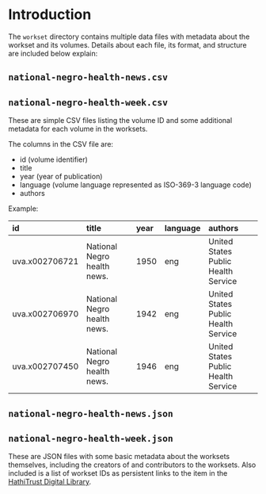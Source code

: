 # Introduction
The `workset` directory contains multiple data files with metadata about the workset and its volumes. Details about each file, its format, and structure are included below
explain:

## `national-negro-health-news.csv`
## `national-negro-health-week.csv`

These are simple CSV files listing the volume ID and some additional metadata for each volume in the worksets.

The columns in the CSV file are:

- id (volume identifier)
- title 
- year (year of publication)
- language (volume language represented as ISO-369-3 language code) 
- authors

Example:

| id | title | year | language | authors |
|:---|:---   |:---  |:---      |:---     |
| uva.x002706721 | National Negro health news. | 1950 | eng | United States Public Health Service |
| uva.x002706970 | National Negro health news. | 1942 | eng | United States Public Health Service |
| uva.x002707450 | National Negro health news. | 1946 | eng | United States Public Health Service |


## `national-negro-health-news.json`
## `national-negro-health-week.json`

These are JSON files with some basic metadata about the worksets themselves, including the creators of and contributors to the worksets. Also included is a list of workset IDs as persistent links to the item in the [HathiTrust Digital Library](https://hathitrust.org).

